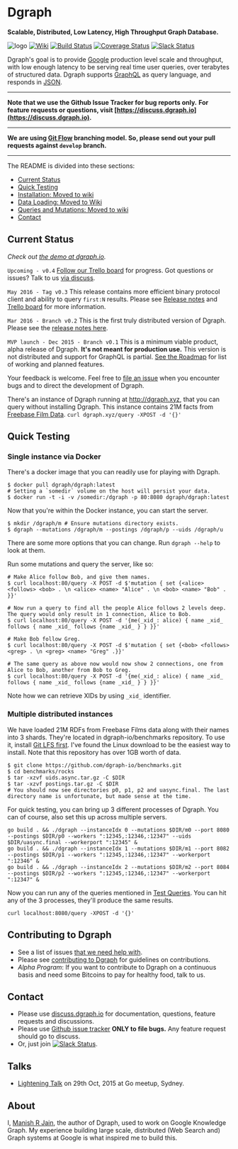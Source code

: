 # Dgraph
**Scalable, Distributed, Low Latency, High Throughput Graph Database.**

![logo](https://img.shields.io/badge/status-alpha-red.svg)
[![Wiki](https://img.shields.io/badge/res-wiki-blue.svg)](http://wiki.dgraph.io)
[![Build Status](https://travis-ci.org/dgraph-io/dgraph.svg?branch=master)](https://travis-ci.org/dgraph-io/dgraph)
[![Coverage Status](https://coveralls.io/repos/github/dgraph-io/dgraph/badge.svg?branch=develop)](https://coveralls.io/github/dgraph-io/dgraph?branch=develop)
[![Slack Status](http://slack.dgraph.io/badge.svg)](http://slack.dgraph.io)


Dgraph's goal is to provide [Google](https://www.google.com) production level scale and throughput,
with low enough latency to be serving real time user queries, over terabytes of structured data.
Dgraph supports [GraphQL](http://graphql.org/) as query language, and responds in [JSON](http://www.json.org/).

---

**Note that we use the Github Issue Tracker for bug reports only.**
**For feature requests or questions, visit [https://discuss.dgraph.io](https://discuss.dgraph.io).**

---

**We are using [Git Flow](https://github.com/nvie/gitflow) branching model. So, please send out your pull requests against `develop` branch.**

---

The README is divided into these sections:
- [Current Status](#current-status)
- [Quick Testing](#quick-testing)
- [Installation: Moved to wiki](https://wiki.dgraph.io/index.php?title=Beginners%27_guide)
- [Data Loading: Moved to Wiki](https://wiki.dgraph.io/index.php?title=Beginners%27_guide#Data_Loading)
- [Queries and Mutations: Moved to wiki](https://wiki.dgraph.io/index.php?title=Beginners%27_guide#Queries_and_Mutations)
- [Contact](#contact)

## Current Status

*Check out [the demo at dgraph.io](http://dgraph.io).*

`Upcoming - v0.4`
[Follow our Trello board](https://trello.com/b/TRVKizWt) for progress.
Got questions or issues? Talk to us [via discuss](https://discuss.dgraph.io).

`May 2016 - Tag v0.3`
This release contains more efficient binary protocol client and ability to query `first:N` results.
Please see [Release notes](https://github.com/dgraph-io/dgraph/releases/tag/v0.3)
and [Trello board](https://trello.com/b/PF4nZ1vH) for more information.

`Mar 2016 - Branch v0.2`
This is the first truly distributed version of Dgraph.
Please see the [release notes here](https://discuss.dgraph.io/t/dgraph-v0-2-release/17).

`MVP launch - Dec 2015 - Branch v0.1`
This is a minimum viable product, alpha release of Dgraph. **It's not meant for production use.**
This version is not distributed and support for GraphQL is partial.
[See the Roadmap](https://github.com/dgraph-io/dgraph/issues/1) for list of working and planned features.

Your feedback is welcome. Feel free to [file an issue](https://github.com/dgraph-io/dgraph/issues)
when you encounter bugs and to direct the development of Dgraph.

There's an instance of Dgraph running at http://dgraph.xyz, that you can query without installing Dgraph.
This instance contains 21M facts from [Freebase Film Data](http://www.freebase.com/film).
`curl dgraph.xyz/query -XPOST -d '{}'`


## Quick Testing

### Single instance via Docker
There's a docker image that you can readily use for playing with Dgraph.
```
$ docker pull dgraph/dgraph:latest
# Setting a `somedir` volume on the host will persist your data.
$ docker run -t -i -v /somedir:/dgraph -p 80:8080 dgraph/dgraph:latest
```

Now that you're within the Docker instance, you can start the server.
```
$ mkdir /dgraph/m # Ensure mutations directory exists.
$ dgraph --mutations /dgraph/m --postings /dgraph/p --uids /dgraph/u
```
There are some more options that you can change. Run `dgraph --help` to look at them.

Run some mutations and query the server, like so:
```
# Make Alice follow Bob, and give them names.
$ curl localhost:80/query -X POST -d $'mutation { set {<alice> <follows> <bob> . \n <alice> <name> "Alice" . \n <bob> <name> "Bob" . }}'

# Now run a query to find all the people Alice follows 2 levels deep. The query would only result in 1 connection, Alice to Bob.
$ curl localhost:80/query -X POST -d '{me(_xid_: alice) { name _xid_ follows { name _xid_ follows {name _xid_ } } }}'

# Make Bob follow Greg.
$ curl localhost:80/query -X POST -d $'mutation { set {<bob> <follows> <greg> . \n <greg> <name> "Greg" .}}'

# The same query as above now would now show 2 connections, one from Alice to Bob, another from Bob to Greg.
$ curl localhost:80/query -X POST -d '{me(_xid_: alice) { name _xid_ follows { name _xid_ follows {name _xid_ } } }}'
```
Note how we can retrieve XIDs by using `_xid_` identifier.

### Multiple distributed instances
We have loaded 21M RDFs from Freebase Films data along with their names into 3 shards.
They're located in dgraph-io/benchmarks repository.
To use it, install [Git LFS first](https://git-lfs.github.com/).
I've found the Linux download to be the easiest way to install.
Note that this repository has over 1GB worth of data.
```
$ git clone https://github.com/dgraph-io/benchmarks.git
$ cd benchmarks/rocks
$ tar -xzvf uids.async.tar.gz -C $DIR
$ tar -xzvf postings.tar.gz -C $DIR
# You should now see directories p0, p1, p2 and uasync.final. The last directory name is unfortunate, but made sense at the time.
```
For quick testing, you can bring up 3 different processes of Dgraph. You can of course, also set this up across multiple servers.
```
go build . && ./dgraph --instanceIdx 0 --mutations $DIR/m0 --port 8080 --postings $DIR/p0 --workers ":12345,:12346,:12347" --uids $DIR/uasync.final --workerport ":12345" &
go build . && ./dgraph --instanceIdx 1 --mutations $DIR/m1 --port 8082 --postings $DIR/p1 --workers ":12345,:12346,:12347" --workerport ":12346" &
go build . && ./dgraph --instanceIdx 2 --mutations $DIR/m2 --port 8084 --postings $DIR/p2 --workers ":12345,:12346,:12347" --workerport ":12347" &
```
Now you can run any of the queries mentioned in [Test Queries](https://github.com/dgraph-io/dgraph/wiki/Test-Queries).
You can hit any of the 3 processes, they'll produce the same results.

`curl localhost:8080/query -XPOST -d '{}'`

## Contributing to Dgraph
- See a list of issues [that we need help with](https://github.com/dgraph-io/dgraph/issues?q=is%3Aissue+is%3Aopen+label%3Ahelp_wanted).
- Please see [contributing to Dgraph](https://wiki.dgraph.io/index.php?title=Contributing_to_Dgraph) for guidelines on contributions.
- *Alpha Program*: If you want to contribute to Dgraph on a continuous basis and need some Bitcoins to pay for healthy food, talk to us.

## Contact
- Please use [discuss.dgraph.io](https://discuss.dgraph.io) for documentation, questions, feature requests and discussions.
- Please use [Github issue tracker](https://github.com/dgraph-io/dgraph/issues) **ONLY to file bugs.** Any feature request should go to discuss.
- Or, just join [![Slack Status](http://slack.dgraph.io/badge.svg)](http://slack.dgraph.io).

## Talks
- [Lightening Talk](http://go-talks.appspot.com/github.com/dgraph-io/dgraph/present/sydney5mins/g.slide#1) on 29th Oct, 2015 at Go meetup, Sydney.

## About
I, [Manish R Jain](https://twitter.com/manishrjain), the author of Dgraph, used to work on Google Knowledge Graph.
My experience building large scale, distributed (Web Search and) Graph systems at Google is what inspired me to build this.
